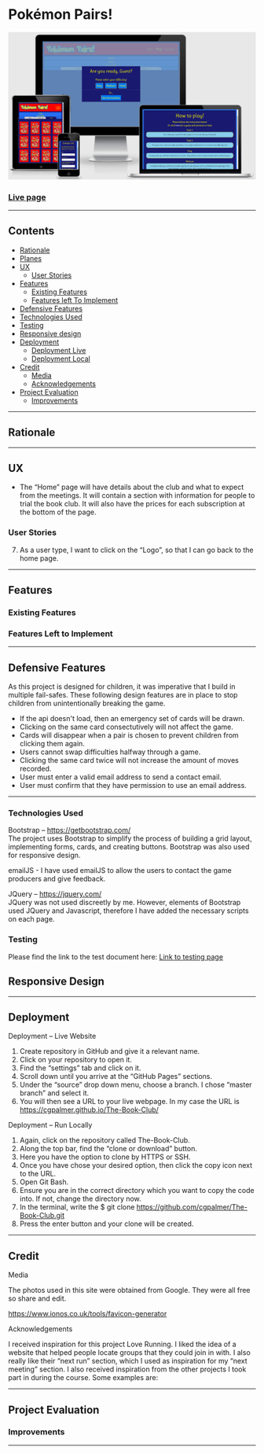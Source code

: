 # Pokémon Pairs!

![picture](/assets/images/test_response2.png)


### [Live page](https://cgpalmer.github.io/The-Book-Club/)
___

## Contents
+ <a href="#rationale">Rationale</a>
+ <a href="">Planes</a>
+ <a href="#UX">UX</a> 
   - <a href="#userStories">User Stories</a>
+ <a href="#features">Features</a>
   - <a href="#existingFeatures">Existing Features</a>
   - <a href="#featuresLeftToImplement">Features left To Implement</a>
+ <a href="#defensiveFeatures">Defensive Features</a>
+ <a href="#technologiesUsed">Technologies Used</a>
+ <a href="#testing">Testing</a>
+ <a href="#responsiveDesign">Responsive design</a>
+ <a href="#deployment">Deployment</a>
   - <a href="#deploymentLive">Deployment Live</a>
   - <a href="#deploymentLive">Deployment Local</a>
+ <a href="#credit">Credit</a>
   - <a href="#media">Media</a>
   - <a href="#acknowledgements">Acknowledgements</a>
+ <a href="#project">Project Evaluation</a>
   - <a href="#improvements">Improvements</a>






___

<span id="rationale"></span>
## Rationale


___

<span id="UX"></span>
## UX



   + The “Home” page will have details about the club and what to expect from the meetings. It will contain a section with information for people to trial the book club. It will also have the prices for each subscription at the bottom of the page.
<span id="userStories"></span> 
### User Stories


   7.	As a user type, I want to click on the “Logo”, so that I can go back to the home page.  


___
<span id="features"></span>
## Features

<span id="existingFeatures"></span>
### Existing Features

<span id="featuresLeftToImplement"></span>
### Features Left to Implement

 
___
<span id="defensiveFeatures"></span>
## Defensive Features

As this project is designed for children, it was imperative that I build in multiple fail-safes.
These following design features are in place to stop children from unintentionally breaking the game.
+ If the api doesn't load, then an emergency set of cards will be drawn. 
+ Clicking on the same card consectutively will not affect the game.
+ Cards will disappear when a pair is chosen to prevent children from clicking them again. 
+ Users cannot swap difficulties halfway through a game. 
+ Clicking the same card twice will not increase the amount of moves recorded. 
+ User must enter a valid email address to send a contact email. 
+ User must confirm that they have permission to use an email address. 
___
<span id="technologiesUsed"></span>
### Technologies Used

 

Bootstrap – https://getbootstrap.com/  
The project uses Bootstrap to simplify the process of building a grid layout, implementing forms, cards, and creating buttons. Bootstrap was also used for responsive design. 

emailJS - I have used emailJS to allow the users to contact the game producers and give feedback.

JQuery – https://jquery.com/  
JQuery was not used discreetly by me. However, elements of Bootstrap used JQuery and Javascript, therefore I have added the necessary scripts on each page. 

 

<span id="testing"></span>
### Testing

Please find the link to the test document here: [Link to testing page](assets/files/README-TESTING.md)   



<span id="responsiveDesign"></span>
## Responsive Design
___
<span id="deployment"></span>
## Deployment

<span id="deploymentLive"></span>
Deployment – Live Website  

   1.	Create repository in GitHub and give it a relevant name.
   2.	Click on your repository to open it.
   3.	Find the “settings” tab and click on it.
   4.	Scroll down until you arrive at the “GitHub Pages” sections.
   5.	Under the “source” drop down menu, choose a branch. I chose “master branch” and select it. 
   6.	You will then see a URL to your live webpage. In my case the URL is https://cgpalmer.github.io/The-Book-Club/

<span id="deploymentLocal"></span>
Deployment – Run Locally  

   1.	Again, click on the repository called The-Book-Club.
   2.	Along the top bar, find the “clone or download” button. 
   3.	Here you have the option to clone by HTTPS or SSH.
   4.	Once you have chose your desired option, then click the copy icon next to the URL.
   5.	Open Git Bash.
   6.	Ensure you are in the correct directory which you want to copy the code into. If not, change the directory now.
   7.	In the terminal, write the    $ git clone https://github.com/cgpalmer/The-Book-Club.git
   8.	Press the enter button and your clone will be created.


___
<span id="credit"></span>
## Credit

<span id="media"></span>
Media

The photos used in this site were obtained from Google. They were all free so share and edit. 

https://www.ionos.co.uk/tools/favicon-generator

<span id="acknowledgements"></span>
Acknowledgements  

I received inspiration for this project Love Running. I liked the idea of a website that helped people locate groups that they could join in with. I also really like their “next run” section, which I used as inspiration for my “next meeting” section. 
I also received inspiration from the other projects I took part in during the course. 
Some examples are:



___
<span id="project"></span>
## Project Evaluation
<span id="improvements"></span>
### Improvements
   




___
